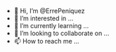 - 👋 Hi, I’m @ErrePeniquez
- 👀 I’m interested in ...
- 🌱 I’m currently learning ...
- 💞️ I’m looking to collaborate on ...
- 📫 How to reach me ...

<!---
ErrePeniquez/ErrePeniquez is a ✨ special ✨ repository because its `README.md` (this file) appears on your GitHub profile.
You can click the Preview link to take a look at your changes.
--->

